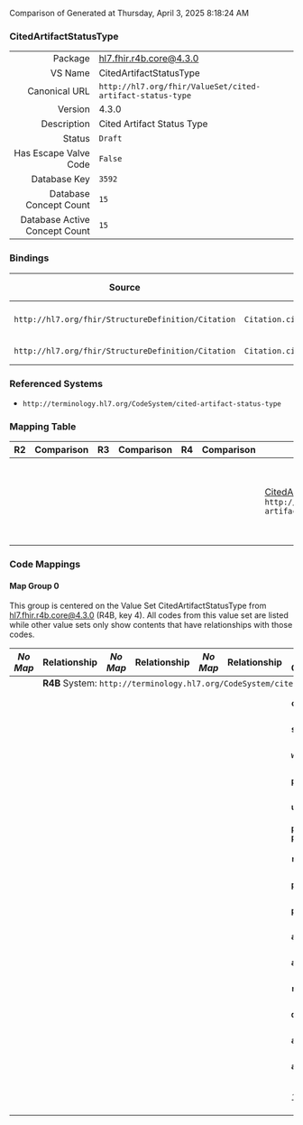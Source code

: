 Comparison of 
Generated at Thursday, April 3, 2025 8:18:24 AM

### CitedArtifactStatusType

|      |     |
| ---: | --- |
| Package | hl7.fhir.r4b.core@4.3.0 |
| VS Name | CitedArtifactStatusType |
| Canonical URL | `http://hl7.org/fhir/ValueSet/cited-artifact-status-type` |
| Version | 4.3.0 |
| Description | Cited Artifact Status Type |
| Status | `Draft` |
| Has Escape Valve Code | `False` |
| Database Key | `3592` |
| Database Concept Count | `15` |
| Database Active Concept Count | `15` |
### Bindings

| Source | Element | Binding | Strength | Element Short |
| ------ | ------- | ------- | -------- | ------------- |
| `http://hl7.org/fhir/StructureDefinition/Citation` | `Citation.citedArtifact.currentState` | `http://hl7.org/fhir/ValueSet/cited-artifact-status-type` | `Extensible` | The status of the cited artifact |
| `http://hl7.org/fhir/StructureDefinition/Citation` | `Citation.citedArtifact.statusDate.activity` | `http://hl7.org/fhir/ValueSet/cited-artifact-status-type` | `Extensible` | Classification of the status |

### Referenced Systems

* `http://terminology.hl7.org/CodeSystem/cited-artifact-status-type`
### Mapping Table

| R2 | Comparison | R3 | Comparison | R4 | Comparison | R4B | Comparison | R5
| --- | --- | --- | --- | --- | --- | --- | --- | ---
| | | | | | | [CitedArtifactStatusType](/docs/R4B/ValueSets/CitedArtifactStatusType.md)<br/> `http://hl7.org/fhir/ValueSet/cited-artifact-status-type\|4.3.0` | →→→→→→→<br/>``<br/>- DBKey: `840`<br/>- Reviewed: `n/a`<br/>- By: `n/a`<br/>→→→→→→→<hr/>←←←←←←←<br/>``<br/>- DBKey: `1101`<br/>- Reviewed: `n/a`<br/>- By: `n/a`<br/>←←←←←←←| [CitedArtifactStatusType](/docs/R5/ValueSets/CitedArtifactStatusType.md)<br/> `http://hl7.org/fhir/ValueSet/cited-artifact-status-type\|5.0.0` 

### Code Mappings


#### Map Group 0

This group is centered on the Value Set CitedArtifactStatusType from hl7.fhir.r4b.core@4.3.0 (R4B, key 4).
All codes from this value set are listed while other value sets only show contents that have relationships with those codes.

| *No Map* | Relationship | *No Map* | Relationship | *No Map* | Relationship | R4B CitedArtifactStatusType| Relationship | [R5 CitedArtifactStatusType](/docs/R5/ValueSets/CitedArtifactStatusType.md)
| --- | --- | --- | --- | --- | --- | --- | --- | ---
| <td colspan="8">**R4B** System: `http://terminology.hl7.org/CodeSystem/cited-artifact-status-type`
| | | | | | | **`created`**| _Equivalent_ <br/>(7829/10133)| `created`
| | | | | | | **`submitted`**| _Equivalent_ <br/>(7837/10142)| `submitted`
| | | | | | | **`withdrawn`**| _Equivalent_ <br/>(7831/10135)| `withdrawn`
| | | | | | | **`pre-review`**| _Equivalent_ <br/>(7840/10145)| `pre-review`
| | | | | | | **`under-review`**| _Equivalent_ <br/>(7841/10146)| `under-review`
| | | | | | | **`post-review-pre-published`**| _Equivalent_ <br/>(7839/10144)| `post-review-pre-published`
| | | | | | | **`rejected`**| _Equivalent_ <br/>(7828/10132)| `rejected`
| | | | | | | **`published-early-form`**| _Equivalent_ <br/>(7830/10134)| `published-early-form`
| | | | | | | **`published-final-form`**| _Equivalent_ <br/>(7827/10131)| `published-final-form`
| | | | | | | **`accepted`**| _Equivalent_ <br/>(7832/10136)| `accepted`
| | | | | | | **`archived`**| _Equivalent_ <br/>(7834/10139)| `archived`
| | | | | | | **`retracted`**| _Equivalent_ <br/>(7835/10140)| `retracted`
| | | | | | | **`draft`**| _Equivalent_ <br/>(7838/10143)| `draft`
| | | | | | | **`active`**| _Equivalent_ <br/>(7833/10137)| `active`
| | | | | | | **`approved`**| _Equivalent_ <br/>(7836/10141)| `approved`
| | | | | | | *15 of 15 codes used* | | *15 of 16 codes used* <br/>remaining codes:<br/>`unknown`

